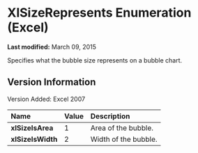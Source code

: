 
# XlSizeRepresents Enumeration (Excel)

 **Last modified:** March 09, 2015

Specifies what the bubble size represents on a bubble chart.

## Version Information

Version Added: Excel 2007 



|**Name**|**Value**|**Description**|
|:-----|:-----|:-----|
| **xlSizeIsArea**|1|Area of the bubble.|
| **xlSizeIsWidth**|2|Width of the bubble.|
